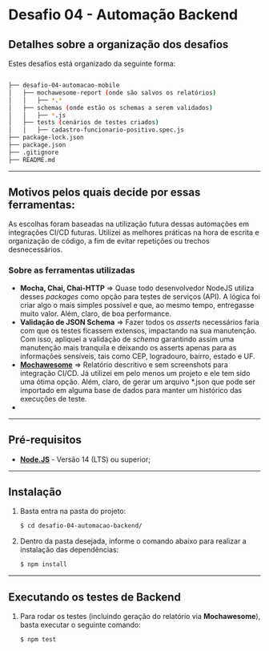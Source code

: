 # Desafio 04 - Automação Backend

## Detalhes sobre a organização dos desafios

Estes desafios está organizado da seguinte forma:

```bash

├── desafio-04-automacao-mobile
│   ├── mochawesome-report (onde são salvos os relatórios)
│   │   ├── *.*
│   ├── schemas (onde estão os schemas a serem validados)
│   │   ├── *.js
│   ├── tests (cenários de testes criados)
│   │   ├── cadastro-funcionario-positivo.spec.js
├── package-lock.json
├── package.json
├── .gitignore 
├── README.md

```

---
## Motivos pelos quais decide por essas ferramentas:

As escolhas foram baseadas na utilização futura dessas automações em integrações CI/CD futuras. Utilizei as melhores práticas na hora de escrita e organização de código, a fim de evitar repetições ou trechos desnecessários.

### Sobre as ferramentas utilizadas
- **Mocha, Chai, Chai-HTTP** ⇒  Quase todo desenvolvedor NodeJS utiliza desses *packages* como opção para testes de serviços (API). A lógica foi criar algo o mais simples possível e que, ao mesmo tempo, entregasse muito valor. Além, claro, de boa performance.
- **Validação de JSON Schema** ⇒ Fazer todos os *asserts* necessários faria com que os testes ficassem extensos, impactando na sua manutenção. Com isso, apliquei a validação de *schema* garantindo assim uma manutenção mais tranquila e deixando os asserts apenas para as informações sensíveis, tais como CEP, logradouro, bairro, estado e UF.
- **[Mochawesome](https://www.npmjs.com/package/mochawesome)** ⇒ Relatório descritivo e sem screenshots para integração CI/CD. Já utilizei em pelo menos um projeto e ele tem sido uma ótima opção. Além, claro, de gerar um arquivo *.json que pode ser importado em alguma base de dados para manter um histórico das execuções de teste.
- 
---

## Pré-requisitos 

- **[Node.JS](http://nodejs.org/download/)** - Versão 14 (LTS) ou superior;

---
## Instalação

1. Basta entra na pasta do projeto:

    ```sh
    $ cd desafio-04-automacao-backend/
    ```

2. Dentro da pasta desejada, informe o comando abaixo para realizar a instalação das dependências:

    ```sh
    $ npm install
    ```
---
## Executando os testes de Backend


1. Para rodar os testes (incluindo geração do relatório via **Mochawesome**), basta executar o seguinte comando:

    ```sh
    $ npm test
    ```
